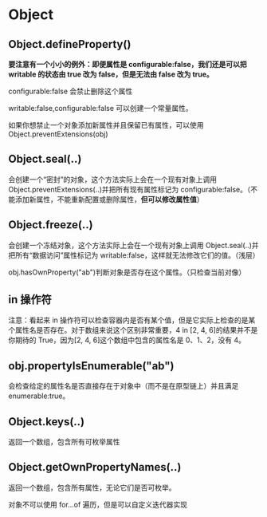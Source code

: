 # Object

## Object.defineProperty()

**要注意有一个小小的例外：即便属性是 configurable:false，我们还是可以把 writable 的状态由 true 改为 false，但是无法由 false 改为 true。**

configurable:false 会禁止删除这个属性

writable:false,configurable:false 可以创建一个常量属性。

如果你想禁止一个对象添加新属性并且保留已有属性，可以使用 Object.preventExtensions(obj)

## Object.seal(..)

会创建一个“密封”的对象，这个方法实际上会在一个现有对象上调用 Object.preventExtensions(..)并把所有现有属性标记为 configurable:false。（不能添加新属性，不能重新配置或删除属性，**但可以修改属性值**）

## Object.freeze(..)

会创建一个冻结对象，这个方法实际上会在一个现有对象上调用 Object.seal(..)并把所有“数据访问”属性标记为 writable:false，这样就无法修改它们的值。（浅层）

obj.hasOwnProperty("ab")判断对象是否存在这个属性。（只检查当前对像）

## in 操作符

注意：看起来 in 操作符可以检查容器内是否有某个值，但是它实际上检查的是某个属性名是否存在。对于数组来说这个区别非常重要，4 in [2, 4, 6]的结果并不是你期待的 True，因为[2, 4, 6]这个数组中包含的属性名是 0、1、2，没有 4。

## obj.propertyIsEnumerable("ab")

会检查给定的属性名是否直接存在于对象中（而不是在原型链上）并且满足 enumerable:true。

## Object.keys(..)

返回一个数组，包含所有可枚举属性

## Object.getOwnPropertyNames(..)

返回一个数组，包含所有属性，无论它们是否可枚举。

对象不可以使用 for...of 遍历，但是可以自定义迭代器实现
